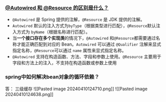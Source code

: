 ### [@Autowired 和 @Resource 的区别是什么？](https://javaguide.cn/system-design/framework/spring/spring-knowledge-and-questions-summary.html#autowired-和-resource-的区别是什么)

- `@Autowired` 是 Spring 提供的注解，`@Resource` 是 JDK 提供的注解。
- `Autowired` 默认的注入方式为`byType`（根据类型进行匹配），`@Resource`默认注入方式为 `byName`（根据名称进行匹配）。
- 当**一个接口存在多个实现类**的情况下，`@Autowired` 和`@Resource`都需要通过名称才能正确匹配到对应的 Bean。`Autowired` 可以通过 `@Qualifier` 注解来显式指定名称，`@Resource`可以通过 `name` 属性来显式指定名称。
- `@Autowired` 支持在构造函数、方法、字段和参数上使用。`@Resource` 主要用于字段和方法上的注入，不支持在构造函数或参数上使用
### spring中如何解决bean对象的循环依赖？

答： 三级缓存
![[Pasted image 20240410124710.png]]
![[Pasted image 20240410124638.png]]